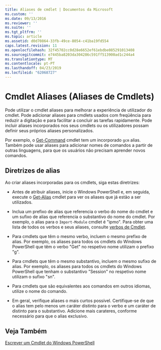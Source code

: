 ```yaml
---
title: Aliases de cmdlet | Documentos da Microsoft
ms.custom: ''
ms.date: 09/13/2016
ms.reviewer: ''
ms.suite: ''
ms.tgt_pltfrm: ''
ms.topic: article
ms.assetid: d0d70864-33fb-49ce-8054-c41ba19fd554
caps.latest.revision: 11
ms.openlocfilehash: 32f45702cc0d28e6652ef61ebdbe085291013408
ms.sourcegitcommit: e7445ba8203da304286c591ff513900ad1c244a4
ms.translationtype: MT
ms.contentlocale: pt-PT
ms.lasthandoff: 04/23/2019
ms.locfileid: "62068727"
---
```

# <a name="cmdlet-aliases"></a>Cmdlet Aliases (Aliases de Cmdlets)

Pode utilizar o cmdlet aliases para melhorar a experiência de utilizador do cmdlet. Pode adicionar aliases para cmdlets usados com freqüência para reduzir a digitação e para facilitar a concluir as tarefas rapidamente. Pode incluir aliases incorporados nos seus cmdlets ou os utilizadores possam definir seus próprios aliases personalizados.

Por exemplo, o [Get-Command](/powershell/module/microsoft.powershell.core/get-command) cmdlet tem um incorporado `gcm` alias. Também pode usar aliases para adicionar nomes de comandos a partir de outras linguagens, para que os usuários não precisam aprender novos comandos.

## <a name="alias-guidelines"></a>Diretrizes de alias

Ao criar aliases incorporadas para os cmdlets, siga estas diretrizes:

- Antes de atribuir aliases, inicie o Windows PowerShell e, em seguida, execute o [Get-Alias](/powershell/module/Microsoft.PowerShell.Utility/Get-Alias) cmdlet para ver os aliases que já estão a ser utilizados.

- Inclua um prefixo de alias que referencia o verbo do nome do cmdlet e um sufixo de alias que referencia o substantivo do nome do cmdlet. Por exemplo, o alias para o `Import-Module` cmdlet é "ipmo". Para obter uma lista de todos os verbos e seus aliases, consulte [verbos de Cmdlet](./approved-verbs-for-windows-powershell-commands.md).

- Para cmdlets que têm o mesmo verbo, incluem o mesmo prefixo de alias. Por exemplo, os aliases para todos os cmdlets do Windows PowerShell que têm o verbo "Get" no respetivo nome utilizam o prefixo "g".

- Para cmdlets que têm o mesmo substantivo, incluem o mesmo sufixo de alias. Por exemplo, os aliases para todos os cmdlets do Windows PowerShell que tenham o substantivo "Session" no respetivo nome utilizam o sufixo "sn".

- Para cmdlets que são equivalentes aos comandos em outros idiomas, utilize o nome do comando.

- Em geral, verifique aliases o mais curtos possível. Certifique-se de que o alias tem pelo menos um caráter distinto para o verbo e um caráter de distinto para o substantivo. Adicione mais carateres, conforme necessário para que o alias exclusivo.

## <a name="see-also"></a>Veja Também

[Escrever um Cmdlet do Windows PowerShell](./writing-a-windows-powershell-cmdlet.md)
